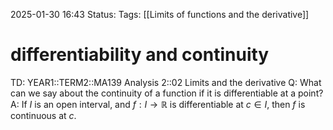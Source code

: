 2025-01-30 16:43
Status: 
Tags: [[Limits of functions and the derivative]]
# differentiability and continuity

TD: YEAR1::TERM2::MA139 Analysis 2::02 Limits and the derivative
Q: What can we say about the continuity of a function if it is differentiable at a point?
A: If $I$ is an open interval, and $f : I \to \mathbb{R}$ is differentiable at $c \in I$, then $f$ is continuous at $c$.
<!--ID: 1738255776936-->

